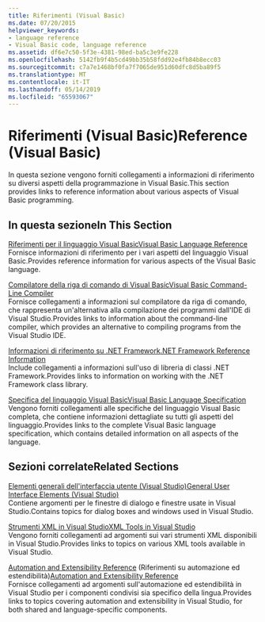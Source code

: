 ```yaml
---
title: Riferimenti (Visual Basic)
ms.date: 07/20/2015
helpviewer_keywords:
- language reference
- Visual Basic code, language reference
ms.assetid: df6e7c50-5f3e-4381-98ed-ba5c3e9fe228
ms.openlocfilehash: 5142fb9f4b5cd49bb35b58fdd92e4fb84b8ecc03
ms.sourcegitcommit: c7a7e1468bf0fa7f7065de951d60dfc8d5ba89f5
ms.translationtype: MT
ms.contentlocale: it-IT
ms.lasthandoff: 05/14/2019
ms.locfileid: "65593067"
---
```

# <a name="reference-visual-basic"></a><span data-ttu-id="cf908-102">Riferimenti (Visual Basic)</span><span class="sxs-lookup"><span data-stu-id="cf908-102">Reference (Visual Basic)</span></span>
<span data-ttu-id="cf908-103">In questa sezione vengono forniti collegamenti a informazioni di riferimento su diversi aspetti della programmazione in Visual Basic.</span><span class="sxs-lookup"><span data-stu-id="cf908-103">This section provides links to reference information about various aspects of Visual Basic programming.</span></span>  
  
## <a name="in-this-section"></a><span data-ttu-id="cf908-104">In questa sezione</span><span class="sxs-lookup"><span data-stu-id="cf908-104">In This Section</span></span>  
 [<span data-ttu-id="cf908-105">Riferimenti per il linguaggio Visual Basic</span><span class="sxs-lookup"><span data-stu-id="cf908-105">Visual Basic Language Reference</span></span>](../../visual-basic/language-reference/index.md)  
 <span data-ttu-id="cf908-106">Fornisce informazioni di riferimento per i vari aspetti del linguaggio Visual Basic.</span><span class="sxs-lookup"><span data-stu-id="cf908-106">Provides reference information for various aspects of the Visual Basic language.</span></span>  
  
 [<span data-ttu-id="cf908-107">Compilatore della riga di comando di Visual Basic</span><span class="sxs-lookup"><span data-stu-id="cf908-107">Visual Basic Command-Line Compiler</span></span>](../../visual-basic/reference/command-line-compiler/index.md)  
 <span data-ttu-id="cf908-108">Fornisce collegamenti a informazioni sul compilatore da riga di comando, che rappresenta un'alternativa alla compilazione dei programmi dall'IDE di Visual Studio.</span><span class="sxs-lookup"><span data-stu-id="cf908-108">Provides links to information about the command-line compiler, which provides an alternative to compiling programs from the Visual Studio IDE.</span></span>  
  
 [<span data-ttu-id="cf908-109">Informazioni di riferimento su .NET Framework</span><span class="sxs-lookup"><span data-stu-id="cf908-109">.NET Framework Reference Information</span></span>](../../visual-basic/reference/net-framework-reference-information.md)  
 <span data-ttu-id="cf908-110">Include collegamenti a informazioni sull'uso di libreria di classi .NET Framework.</span><span class="sxs-lookup"><span data-stu-id="cf908-110">Provides links to information on working with the .NET Framework class library.</span></span>  
  
 [<span data-ttu-id="cf908-111">Specifica del linguaggio Visual Basic</span><span class="sxs-lookup"><span data-stu-id="cf908-111">Visual Basic Language Specification</span></span>](../../visual-basic/reference/language-specification/index.md)  
 <span data-ttu-id="cf908-112">Vengono forniti collegamenti alle specifiche del linguaggio Visual Basic completa, che contiene informazioni dettagliate su tutti gli aspetti del linguaggio.</span><span class="sxs-lookup"><span data-stu-id="cf908-112">Provides links to the complete Visual Basic language specification, which contains detailed information on all aspects of the language.</span></span>  
  
## <a name="related-sections"></a><span data-ttu-id="cf908-113">Sezioni correlate</span><span class="sxs-lookup"><span data-stu-id="cf908-113">Related Sections</span></span>  
 [<span data-ttu-id="cf908-114">Elementi generali dell'interfaccia utente (Visual Studio)</span><span class="sxs-lookup"><span data-stu-id="cf908-114">General User Interface Elements (Visual Studio)</span></span>](/visualstudio/ide/reference/general-user-interface-elements-visual-studio)  
 <span data-ttu-id="cf908-115">Contiene argomenti per le finestre di dialogo e finestre usate in Visual Studio.</span><span class="sxs-lookup"><span data-stu-id="cf908-115">Contains topics for dialog boxes and windows used in Visual Studio.</span></span>  
  
 [<span data-ttu-id="cf908-116">Strumenti XML in Visual Studio</span><span class="sxs-lookup"><span data-stu-id="cf908-116">XML Tools in Visual Studio</span></span>](/visualstudio/xml-tools/xml-tools-in-visual-studio)  
 <span data-ttu-id="cf908-117">Vengono forniti collegamenti ad argomenti sui vari strumenti XML disponibili in Visual Studio.</span><span class="sxs-lookup"><span data-stu-id="cf908-117">Provides links to topics on various XML tools available in Visual Studio.</span></span>  
  
 <span data-ttu-id="cf908-118">[Automation and Extensibility Reference](/visualstudio/extensibility/extensibility-in-visual-studio) (Riferimenti su automazione ed estendibilità)</span><span class="sxs-lookup"><span data-stu-id="cf908-118">[Automation and Extensibility Reference](/visualstudio/extensibility/extensibility-in-visual-studio)</span></span>  
 <span data-ttu-id="cf908-119">Fornisce collegamenti ad argomenti sull'automazione ed estendibilità in Visual Studio per i componenti condivisi sia specifico della lingua.</span><span class="sxs-lookup"><span data-stu-id="cf908-119">Provides links to topics covering automation and extensibility in Visual Studio, for both shared and language-specific components.</span></span>

